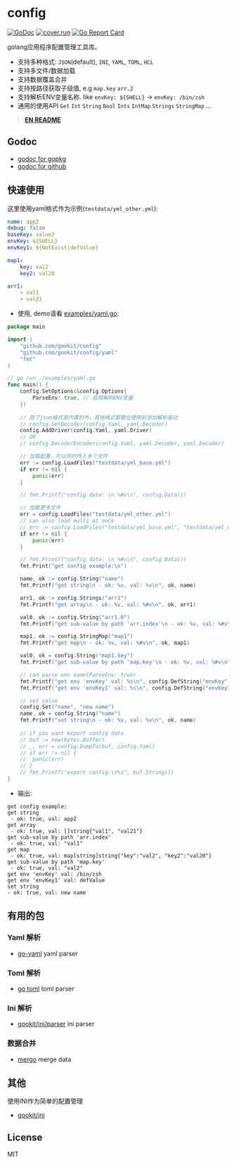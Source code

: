 # config

[![GoDoc](https://godoc.org/github.com/gookit/config?status.svg)](https://godoc.org/github.com/gookit/config)
[![cover.run](https://cover.run/go/https:/github.com/gookit/config.svg?style=flat&tag=golang-1.10)](https://cover.run/go?tag=golang-1.10&repo=https%3A%2Fgithub.com%2Fgookit%2Fconfig)
[![Go Report Card](https://goreportcard.com/badge/github.com/gookit/config)](https://goreportcard.com/report/github.com/gookit/config)

golang应用程序配置管理工具库。

- 支持多种格式: `JSON`(default), `INI`, `YAML`, `TOML`, `HCL`
- 支持多文件/数据加载
- 支持数据覆盖合并
- 支持按路径获取子级值, e.g `map.key` `arr.2`
- 支持解析ENV变量名称. like `envKey: ${SHELL}` -> `envKey: /bin/zsh`
- 通用的使用API `Get` `Int` `String` `Bool` `Ints` `IntMap` `Strings` `StringMap` ...

> **[EN README](README.md)**

## Godoc

- [godoc for gopkg](https://godoc.org/gopkg.in/gookit/config.v1)
- [godoc for github](https://godoc.org/github.com/gookit/config)

## 快速使用

这里使用yaml格式作为示例(`testdata/yml_other.yml`):

```yaml
name: app2
debug: false
baseKey: value2
envKey: ${SHELL}
envKey1: ${NotExist|defValue}

map1:
    key: val2
    key2: val20

arr1:
    - val1
    - val21
```

- 使用, demo请看 [examples/yaml.go](examples/yaml.go):

```go
package main

import (
    "github.com/gookit/config"
    "github.com/gookit/config/yaml"
    "fmt"
)

// go run ./examples/yaml.go
func main() {
	config.SetOptions(&config.Options{
		ParseEnv: true, // 启用解析ENV变量
	})
	
	// 除了json格式是内置的外，其他格式都需在使用前添加解析驱动
	// config.SetDecoder(config.Yaml, yaml.Decoder)
	config.AddDriver(config.Yaml, yaml.Driver)
	// OR
	// config.DecoderEncoder(config.Yaml, yaml.Decoder, yaml.Encoder)

    // 加载配置，可以同时传入多个文件
	err := config.LoadFiles("testdata/yml_base.yml")
	if err != nil {
		panic(err)
	}

	// fmt.Printf("config data: \n %#v\n", config.Data())

	// 加载更多文件
	err = config.LoadFiles("testdata/yml_other.yml")
	// can also load multi at once
	// err := config.LoadFiles("testdata/yml_base.yml", "testdata/yml_other.yml")
	if err != nil {
		panic(err)
	}

	// fmt.Printf("config data: \n %#v\n", config.Data())
	fmt.Print("get config example:\n")

	name, ok := config.String("name")
	fmt.Printf("get string\n - ok: %v, val: %v\n", ok, name)

	arr1, ok := config.Strings("arr1")
	fmt.Printf("get array\n - ok: %v, val: %#v\n", ok, arr1)

	val0, ok := config.String("arr1.0")
	fmt.Printf("get sub-value by path 'arr.index'\n - ok: %v, val: %#v\n", ok, val0)

	map1, ok := config.StringMap("map1")
	fmt.Printf("get map\n - ok: %v, val: %#v\n", ok, map1)

	val0, ok = config.String("map1.key")
	fmt.Printf("get sub-value by path 'map.key'\n - ok: %v, val: %#v\n", ok, val0)

	// can parse env name(ParseEnv: true)
	fmt.Printf("get env 'envKey' val: %s\n", config.DefString("envKey", ""))
	fmt.Printf("get env 'envKey1' val: %s\n", config.DefString("envKey1", ""))

	// set value
	config.Set("name", "new name")
	name, ok = config.String("name")
	fmt.Printf("set string\n - ok: %v, val: %v\n", ok, name)
	
	// if you want export config data
	// buf := new(bytes.Buffer)
	// _, err = config.DumpTo(buf, config.Yaml)
	// if err != nil {
	// 	panic(err)
	// }
	// fmt.Printf("export config:\n%s", buf.String())
}
```

- 输出:

```text
get config example:
get string
 - ok: true, val: app2
get array
 - ok: true, val: []string{"val1", "val21"}
get sub-value by path 'arr.index'
 - ok: true, val: "val1"
get map
 - ok: true, val: map[string]string{"key":"val2", "key2":"val20"}
get sub-value by path 'map.key'
 - ok: true, val: "val2"
get env 'envKey' val: /bin/zsh
get env 'envKey1' val: defValue
set string
- ok: true, val: new name
```

## 有用的包

### Yaml 解析

- [go-yaml](https://github.com/go-yaml/yaml) yaml parser

### Toml 解析

- [go toml](https://github.com/BurntSushi/toml) toml parser

### Ini 解析

- [gookit/ini/parser](https://github.com/gookit/ini/parser) ini parser

### 数据合并

- [mergo](https://github.com/imdario/mergo) merge data

## 其他

使用INI作为简单的配置管理

- [gookit/ini](https://github.com/gookit/ini) 

## License

MIT
